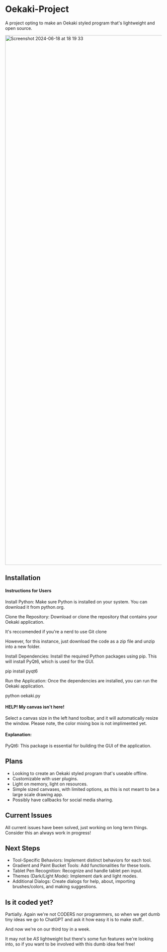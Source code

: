 # Oekaki-Project
A project opting to make an Oekaki styled program that's lightweight and open source. 

<img width="1704" alt="Screenshot 2024-06-18 at 18 19 33" src="https://github.com/duskfallcrew/Oekaki-Project/assets/58930427/976fc5bb-35ae-4f1f-8217-5bc08687c959">

## Installation

#### Instructions for Users

Install Python: Make sure Python is installed on your system. You can download it from python.org.

Clone the Repository: Download or clone the repository that contains your Oekaki application.

It's reccomended if you're a nerd to use Git clone 

However, for this instance, just download the code as a zip file and unzip into a new folder.

Install Dependencies: Install the required Python packages using pip. This will install PyQt6, which is used for the GUI.

pip install pyqt6

Run the Application: Once the dependencies are installed, you can run the Oekaki application.

python oekaki.py

#### HELP! My canvas isn't here!

Select a canvas size in the left hand toolbar, and it will automatically resize the window. Please note, the color mixing box is not implimented yet.

#### Explanation:

PyQt6: This package is essential for building the GUI of the application.


## Plans

- Looking to create an Oekaki styled program that's useable offline.
- Customizable with user plugins.
- Light on memory, light on resources.
- Simple sized canvases, with limited options, as this is not meant to be a large scale drawing app.
- Possibly have callbacks for social media sharing.

## Current Issues
All current issues have been solved, just working on long term things. Consider this an always work in progress!

## Next Steps

- Tool-Specific Behaviors: Implement distinct behaviors for each tool.
- Gradient and Paint Bucket Tools: Add functionalities for these tools.
- Tablet Pen Recognition: Recognize and handle tablet pen input.
- Themes (Dark/Light Mode): Implement dark and light modes.
- Additional Dialogs: Create dialogs for help, about, importing brushes/colors, and making suggestions.


## Is it coded yet?

Partially. Again we're not CODERS nor programmers, so when we get dumb tiny ideas we go to ChatGPT and ask it how easy it is to make stuff..

And now we're on our third toy in a week.

It may not be *AS* lightweight but there's some fun features we're looking into, so if you want to be involved with this dumb idea feel free!
